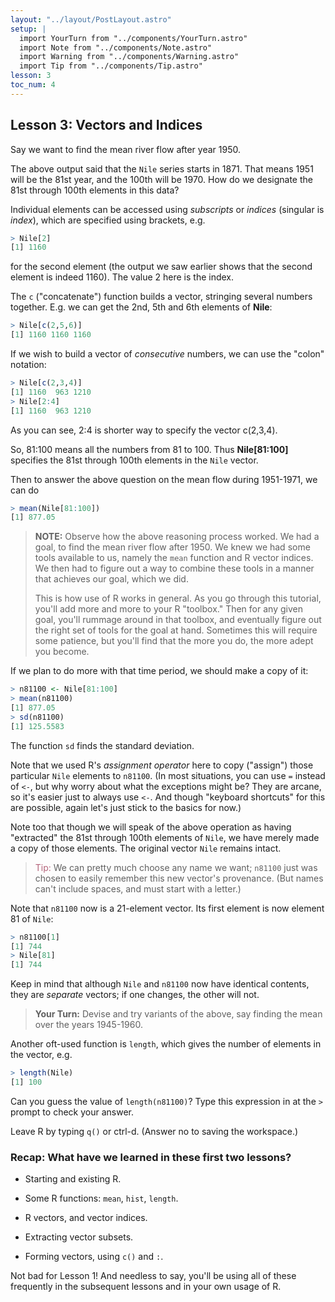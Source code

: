 ```yaml
---
layout: "../layout/PostLayout.astro"
setup: | 
  import YourTurn from "../components/YourTurn.astro"
  import Note from "../components/Note.astro"
  import Warning from "../components/Warning.astro"
  import Tip from "../components/Tip.astro"
lesson: 3
toc_num: 4
---
```

 
## <a name="vecidxs"> </a> Lesson 3:  Vectors and Indices

Say we want to find the mean river flow after year 1950.  

The above output said that the `Nile` series starts in 1871.  That
means 1951 will be the 81st year, and the 100th will be 1970.  How do we
designate the 81st through 100th elements in this data?

Individual elements can be accessed using *subscripts* or *indices*
(singular is *index*), which are specified using brackets, e.g. 

``` r
> Nile[2]
[1] 1160
```

for the second element (the output we saw earlier shows that the second
element is indeed 1160).  The value 2 here is the index.

The `c` ("concatenate") function builds a vector, stringing several
numbers together.  E.g. we can get the 2nd, 5th and 6th elements of
**Nile**:

``` r
> Nile[c(2,5,6)]
[1] 1160 1160 1160
```

If we wish to build a vector of *consecutive* numbers, we can use the
"colon" notation:

``` r
> Nile[c(2,3,4)]
[1] 1160  963 1210
> Nile[2:4]
[1] 1160  963 1210
```

As you can see, 2:4 is shorter way to specify the vector c(2,3,4).


So, 81:100 means all the numbers from 81 to 100.  Thus
**Nile[81:100]** specifies the 81st through 100th elements in the `Nile`
vector.

Then to answer the above question on the mean flow during 1951-1971, we
can do

``` r
> mean(Nile[81:100])
[1] 877.05
```

> **NOTE:** Observe how the above reasoning process worked.  We had a
> goal, to find the mean river flow after 1950.  We knew we had some tools
> available to us, namely the `mean` function and R vector indices.  We
> then had to figure out a way to combine these tools in a manner that
> achieves our goal, which we did.  
> 
> This is how use of R works in general.  As you go through this tutorial,
> you'll add more and more to your R "toolbox."  Then for any given goal,
> you'll rummage around in that toolbox, and eventually figure out the
> right set of tools for the goal at hand.  Sometimes this will require
> some patience, but you'll find that the more you do, the more adept you
> become.

If we plan to do more with that time period, we should make a copy of
it:

``` r
> n81100 <- Nile[81:100]
> mean(n81100)
[1] 877.05
> sd(n81100)
[1] 125.5583
```

The function `sd` finds the standard deviation.  

Note that we used R's *assignment operator* here to copy ("assign")
those particular  `Nile` elements to `n81100`.  (In most situations,
you can use `=` instead of `<-`, but why worry about what the exceptions
might be?  They are arcane, so it's easier just to always use `<-`.
And though "keyboard shortcuts" for this are possible, again let's just
stick to the basics for now.)

Note too that though we will speak of the above operation as having
"extracted" the 81st through 100th elements of `Nile`, we have merely
made a copy of those elements.  The original vector `Nile` remains
intact.

> <span style="color: #b4637a;">Tip:</span>
> We can pretty much choose any name we want; `n81100` just was chosen
> to easily remember this new vector's provenance.  (But names can't
> include spaces, and must start with a letter.)

Note that `n81100` now is a 21-element vector.  Its first element is
now element 81 of `Nile`:

``` r
> n81100[1]
[1] 744
> Nile[81]
[1] 744
```

Keep in mind that although `Nile` and `n81100` now have identical
contents, they are *separate* vectors; if one changes, the other will
not.

<YourTurn>

> **Your Turn:** Devise and try variants of the above, say finding the
> mean over the years 1945-1960.

</YourTurn>

Another oft-used function is `length`, which gives the number of
elements in the vector, e.g.

``` r
> length(Nile)
[1] 100
```

Can you guess the value of `length(n81100)`?  Type this expression in
at the `>` prompt to check your answer.

Leave R by typing `q()` or ctrl-d.  (Answer no to saving the workspace.)

### Recap: What have we learned in these first two lessons?

* Starting and existing R.

* Some R functions:  `mean`, `hist`, `length`.

* R vectors, and vector indices.

* Extracting vector subsets.

* Forming vectors, using `c()` and `:`.

Not bad for Lesson 1!  And needless to say, you'll be using all of these
frequently in the subsequent lessons and in your own usage of R.
